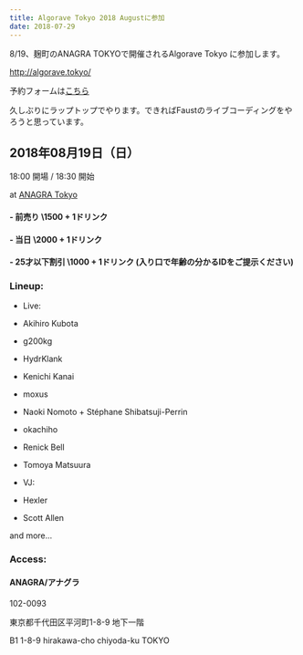 ```yaml
---
title: Algorave Tokyo 2018 Augustに参加
date: 2018-07-29
---
```


8/19、麹町のANAGRA TOKYOで開催されるAlgorave Tokyo に参加します。

http://algorave.tokyo/

予約フォームは[こちら](https://docs.google.com/forms/d/e/1FAIpQLSeaXuaXGp3TJLiKqCuPxVliaYGP9xMWQy5UWuZDdX3yBUT3Yw/viewform)

久しぶりにラップトップでやります。できればFaustのライブコーディングをやろうと思っています。

<!--more-->

## 2018年08月19日（日）

18:00 開場 / 18:30 開始

at [ANAGRA Tokyo](http://www.anagra-tokyo.com/)

#### - 前売り \1500 + 1ドリンク

#### - 当日 \2000 + 1ドリンク

#### - 25才以下割引 \1000 + 1ドリンク (入り口で年齢の分かるIDをご提示ください)

### Lineup:

- Live:
- Akihiro Kubota
- g200kg
- HydrKlank
- Kenichi Kanai
- moxus
- Naoki Nomoto + Stéphane Shibatsuji-Perrin
- okachiho
- Renick Bell
- Tomoya Matsuura

- VJ:
- Hexler
- Scott Allen

and more...



### Access:

#### ANAGRA/アナグラ

102-0093

東京都千代田区平河町1-8-9 地下一階

B1 1-8-9 hirakawa-cho chiyoda-ku TOKYO